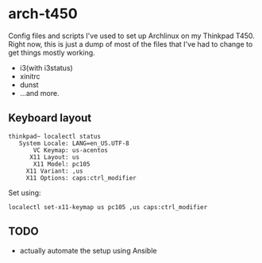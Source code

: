 # arch-t450

Config files and scripts I've used to set up Archlinux on my Thinkpad
T450. Right now, this is just a dump of most of the files that I've
had to change to get things mostly working.

- i3(with i3status)
- xinitrc
- dunst
- ...and more.

## Keyboard layout
```
thinkpad~ localectl status
   System Locale: LANG=en_US.UTF-8
       VC Keymap: us-acentos
      X11 Layout: us
       X11 Model: pc105
     X11 Variant: ,us
     X11 Options: caps:ctrl_modifier
```

Set using:

```
localectl set-x11-keymap us pc105 ,us caps:ctrl_modifier
```

## TODO
- actually automate the setup using Ansible
